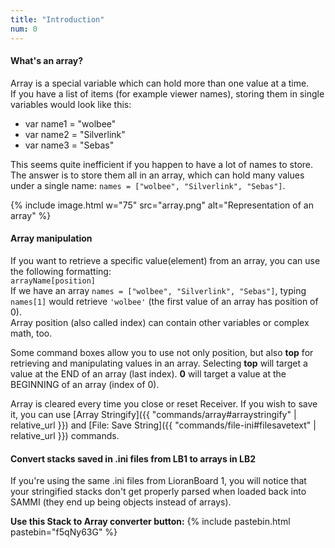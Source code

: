 ```yaml
---
title: "Introduction"
num: 0
---
```


#### What's an array?
Array is a special variable which can hold more than one value at a time.\
If you have a list of items (for example viewer names), storing them in single variables would look like this:
- var name1 = "wolbee"
- var name2 = "Silverlink"
- var name3 = "Sebas"

This seems quite inefficient if you happen to have a lot of names to store. The answer is to store them all in an array, which can hold many values under a single name: `names = ["wolbee", "Silverlink", "Sebas"]`.

{% include image.html w="75" src="array.png" alt="Representation of an array" %}

#### Array manipulation
If you want to retrieve a specific value(element) from an array, you can use the following formatting:\
`arrayName[position]`\
If we have an array `names = ["wolbee", "Silverlink", "Sebas"]`, typing `names[1]` would retrieve `'wolbee'` (the first value of an array has position of 0).\
Array position (also called index) can contain other variables or complex math, too.   

Some command boxes allow you to use not only position, but also **top** for retrieving and manipulating values in an array. Selecting **top** will target a value at the END of an array (last index). **0** will target a value at the BEGINNING of an array (index of 0).  


Array is cleared every time you close or reset Receiver. If you wish to save it, you can use [Array Stringify]({{ "commands/array#arraystringify" | relative_url }}) and [File: Save String]({{ "commands/file-ini#filesavetext" | relative_url }}) commands.

#### Convert stacks saved in .ini files from LB1 to arrays in LB2
If you're using the same .ini files from LioranBoard 1, you will notice that your stringified stacks don't get properly parsed when loaded back into SAMMI (they end up being objects instead of arrays).  

**Use this Stack to Array converter button:**
{% include pastebin.html pastebin="f5qNy63G" %}














